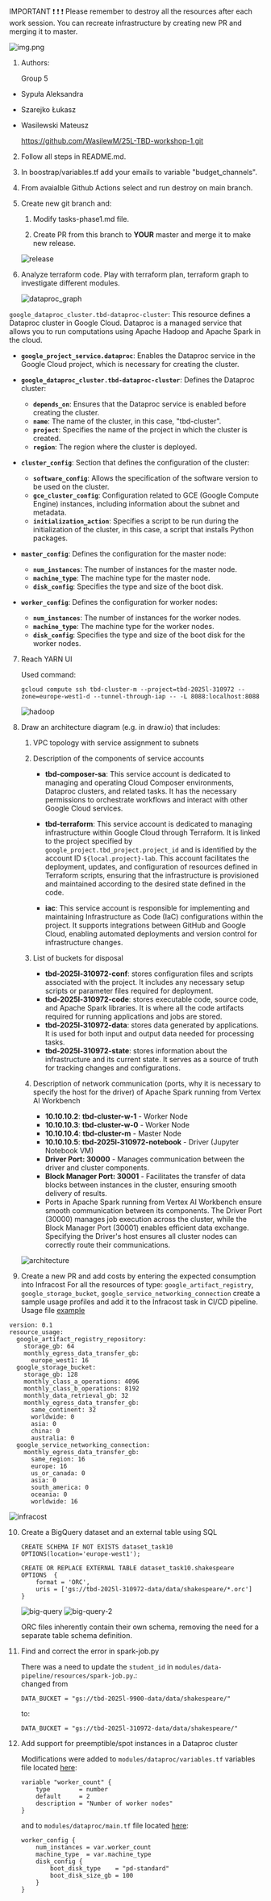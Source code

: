 IMPORTANT ❗ ❗ ❗ Please remember to destroy all the resources after each work session. You can recreate infrastructure by creating new PR and merging it to master.
  
![img.png](doc/figures/destroy.png)

1. Authors:

   Group 5
- Sypuła Aleksandra  
- Szarejko Łukasz  
- Wasilewski Mateusz  

   https://github.com/WasilewM/25L-TBD-workshop-1.git
   
2. Follow all steps in README.md.

3. In boostrap/variables.tf add your emails to variable "budget_channels".

4. From avaialble Github Actions select and run destroy on main branch.
   
5. Create new git branch and:
    1. Modify tasks-phase1.md file.
    
    2. Create PR from this branch to **YOUR** master and merge it to make new release. 
    
    ![release](screenshots/release.png)


6. Analyze terraform code. Play with terraform plan, terraform graph to investigate different modules.

    ![dataproc_graph](modules/dataproc/dataproc_graph.png)

`google_dataproc_cluster.tbd-dataproc-cluster`: This resource defines a Dataproc cluster in Google Cloud. Dataproc is a managed service that allows you to run computations using Apache Hadoop and Apache Spark in the cloud.

- **`google_project_service.dataproc`**: Enables the Dataproc service in the Google Cloud project, which is necessary for creating the cluster.

- **`google_dataproc_cluster.tbd-dataproc-cluster`**: Defines the Dataproc cluster:
   - **`depends_on`**: Ensures that the Dataproc service is enabled before creating the cluster.
   - **`name`**: The name of the cluster, in this case, "tbd-cluster".
   - **`project`**: Specifies the name of the project in which the cluster is created.
   - **`region`**: The region where the cluster is deployed.

- **`cluster_config`**: Section that defines the configuration of the cluster:
   - **`software_config`**: Allows the specification of the software version to be used on the cluster.
   - **`gce_cluster_config`**: Configuration related to GCE (Google Compute Engine) instances, including information about the subnet and metadata.
   - **`initialization_action`**: Specifies a script to be run during the initialization of the cluster, in this case, a script that installs Python packages.
   
- **`master_config`**: Defines the configuration for the master node:
   - **`num_instances`**: The number of instances for the master node.
   - **`machine_type`**: The machine type for the master node.
   - **`disk_config`**: Specifies the type and size of the boot disk.
   
- **`worker_config`**: Defines the configuration for worker nodes:
   - **`num_instances`**: The number of instances for the worker nodes.
   - **`machine_type`**: The machine type for the worker nodes.
   - **`disk_config`**: Specifies the type and size of the boot disk for the worker nodes.

7. Reach YARN UI
   
   Used command:  
   ```
   gcloud compute ssh tbd-cluster-m --project=tbd-2025l-310972 --zone=europe-west1-d --tunnel-through-iap -- -L 8088:localhost:8088
   ```
   ![hadoop](screenshots/hadoop2.png)
   
8. Draw an architecture diagram (e.g. in draw.io) that includes:
    1. VPC topology with service assignment to subnets
    2. Description of the components of service accounts
         - **tbd-composer-sa**: This service account is dedicated to managing and operating Cloud Composer environments, Dataproc clusters, and related tasks. It has the necessary permissions to orchestrate workflows and interact with other Google Cloud services.

         - **tbd-terraform**: This service account is dedicated to managing infrastructure within Google Cloud through Terraform. It is linked to the project specified by `google_project.tbd_project.project_id` and is identified by the account ID `${local.project}-lab`. This account facilitates the deployment, updates, and configuration of resources defined in Terraform scripts, ensuring that the infrastructure is provisioned and maintained according to the desired state defined in the code.

         - **iac**: This service account is responsible for implementing and maintaining Infrastructure as Code (IaC) configurations within the project. It supports integrations between GitHub and Google Cloud, enabling automated deployments and version control for infrastructure changes.

    3. List of buckets for disposal
         - **tbd-2025l-310972-conf**: stores configuration files and scripts associated with the project. It includes any necessary setup scripts or parameter files required for deployment.
         - **tbd-2025l-310972-code**: stores executable code, source code, and Apache Spark libraries. It is where all  the code artifacts required for running applications and jobs are stored.
         - **tbd-2025l-310972-data**: stores data generated by applications. It is used for both input and output data needed for processing tasks.
         - **tbd-2025l-310972-state**: stores information about the infrastructure and its current state. It serves as a source of truth for tracking changes and configurations.
  
    4. Description of network communication (ports, why it is necessary to specify the host for the driver) of Apache Spark running from Vertex AI Workbench
       - **10.10.10.2**: **tbd-cluster-w-1** - Worker Node
       - **10.10.10.3**: **tbd-cluster-w-0** - Worker Node
       - **10.10.10.4**: **tbd-cluster-m** - Master Node
       - **10.10.10.5**: **tbd-2025l-310972-notebook** - Driver (Jupyter Notebook VM)
       - **Driver Port: 30000** - Manages communication between the driver and cluster components.
       - **Block Manager Port: 30001** - Facilitates the transfer of data blocks between instances in the cluster, ensuring smooth delivery of results.
       - Ports in Apache Spark running from Vertex AI Workbench  ensure smooth communication between its components. The Driver Port (30000) manages job execution across the cluster, while the Block Manager Port (30001) enables efficient data exchange. Specifying the Driver's host ensures all cluster nodes can correctly route their communications.
  
    ![architecture](screenshots/architecture.png)

9.  Create a new PR and add costs by entering the expected consumption into Infracost
For all the resources of type: `google_artifact_registry`, `google_storage_bucket`, `google_service_networking_connection`
create a sample usage profiles and add it to the Infracost task in CI/CD pipeline. Usage file [example](https://github.com/infracost/infracost/blob/master/infracost-usage-example.yml) 


```
version: 0.1
resource_usage:
  google_artifact_registry_repository:
    storage_gb: 64
    monthly_egress_data_transfer_gb:
      europe_west1: 16
  google_storage_bucket:
    storage_gb: 128
    monthly_class_a_operations: 4096
    monthly_class_b_operations: 8192
    monthly_data_retrieval_gb: 32
    monthly_egress_data_transfer_gb:
      same_continent: 32
      worldwide: 0
      asia: 0
      china: 0
      australia: 0
  google_service_networking_connection:
    monthly_egress_data_transfer_gb:
      same_region: 16
      europe: 16
      us_or_canada: 0
      asia: 0
      south_america: 0
      oceania: 0
      worldwide: 16
```

   ![infracost](screenshots/infracost.png)

10. Create a BigQuery dataset and an external table using SQL
    
    ```
    CREATE SCHEMA IF NOT EXISTS dataset_task10 OPTIONS(location='europe-west1');

    CREATE OR REPLACE EXTERNAL TABLE dataset_task10.shakespeare
    OPTIONS  {
        format = 'ORC',
        uris = ['gs://tbd-2025l-310972-data/data/shakespeare/*.orc']
    }
    ```

    ![big-query](screenshots/big_query.png)
    ![big-query-2](screenshots/big_query_2.png)
   
    ORC files inherently contain their own schema, removing the need for a separate table schema definition.

11. Find and correct the error in spark-job.py

    There was a need to update the `student_id` in `modules/data-pipeline/resources/spark-job.py`.:  
    changed from
    ```
    DATA_BUCKET = "gs://tbd-2025l-9900-data/data/shakespeare/"
    ```
    to:
    ```
    DATA_BUCKET = "gs://tbd-2025l-310972-data/data/shakespeare/"
    ```

12. Add support for preemptible/spot instances in a Dataproc cluster

    Modifications were added to `modules/dataproc/variables.tf` variables file located [here](modules/dataproc/variables.tf): 
    ```
    variable "worker_count" {
        type        = number
        default     = 2
        description = "Number of worker nodes"
    }
    ```
    and to `modules/dataproc/main.tf` file located [here](modules/dataproc/variables.tf):
    ```
    worker_config {
        num_instances = var.worker_count
        machine_type  = var.machine_type
        disk_config {
            boot_disk_type    = "pd-standard"
            boot_disk_size_gb = 100
        }
    }
    ```
    
